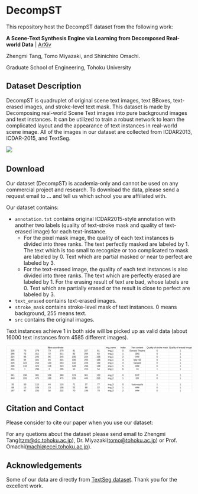 # DecompST

This repository host the DecompST dataset from the following work:

**A Scene-Text Synthesis Engine via Learning from Decomposed Real-world Data** | [ArXiv](....)

Zhengmi Tang, Tomo Miyazaki, and Shinichiro Omachi.

Graduate School of Engineering, Tohoku University

## Dataset Description
DecompST is quadruplet of original scene text images, text BBoxes, text-erased images, and stroke-level text mask. This dataset is made by Decomposing real-world Scene Text images into pure background images and text instances. It can be utilized to train a robust network to learn the complicated layout and the appearance of text instances in real-world scene image. 
All of the images in our dataset are collected from ICDAR2013, ICDAR-2015, and TextSeg.

<img width="700" src="./fig/samples.png">

## Download
Our dataset (DecompST) is academia-only and cannot be used on any commercial project and research. To download the data, please send a request email to ... and tell us which school you are affiliated with.

Our dataset contains:
* ```annotation.txt``` contains original ICDAR2015-style annotation with another two labels (quality of text-stroke mask and quality of text-erased image) for each text-instance.
  * For the pixel mask image, the quality of each text instances is divided into three ranks. The text perfectly masked are labeled by 1. The text which is too small to recognize or too complicated to mask are labeled by 0. Text which are partial masked or near to perfect are labeled by 3. 
  * For the text-erased image, the quality of each text instances is also divided into three ranks. The text which are perfectly erased are labeled by 1. For the erasing result of text are bad, whose labels are 0. Text which are partially erased or the result is close to perfect are labeled by 3.
* ```text_erased``` contains text-erased images.
* ```stroke_mask``` contains stroke-level mask of text instances. 0 means background, 255 means text.
* ```src``` contains the original images.

Text instances achieve 1 in both side will be picked up as valid data (about 16000 text instances from 4585 different images).

<img width="900" src="./fig/example.png">

## Citation and Contact

Please consider to cite our paper when you use our dataset:


For any quetions about the dataset please send email to Zhengmi Tang(tzm@dc.tohoku.ac.jp), Dr. Miyazaki(tomo@tohoku.ac.jp) or Prof. Omachi(machi@ecei.tohoku.ac.jp).


## Acknowledgements
Some of our data are directly from [TextSeg dataset](https://github.com/SHI-Labs/Rethinking-Text-Segmentation). Thank you for the excellent work.
